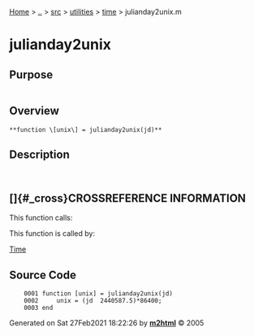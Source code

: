 [Home](../../../../../index.md) \> [..](#) \> [src](#) \> [utilities](#)
\> [time](index.md) \> julianday2unix.m



# julianday2unix

## Purpose 

``` 
```

## Overview 

``` 
**function \[unix\] = julianday2unix(jd)**
```

## Description 

```
 

```

## []{#_cross}CROSSREFERENCE INFORMATION 

This function calls:

This function is called by:

   [Time](Time.md)

## Source Code 

```
    0001 function [unix] = julianday2unix(jd)
    0002     unix = (jd  2440587.5)*86400;
    0003 end
```



Generated on Sat 27Feb2021 18:22:26 by
**[m2html](http://www.artefact.tk/software/matlab/m2html/ "Matlab Documentation in HTML")**
© 2005